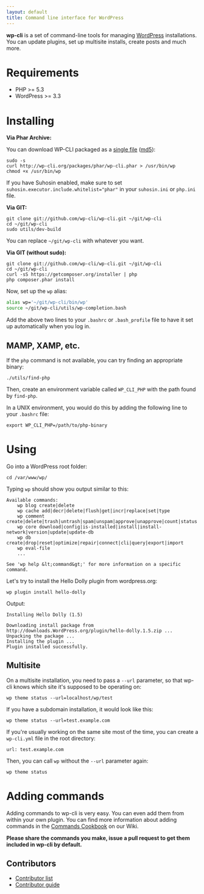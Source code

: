 ```yaml
---
layout: default
title: Command line interface for WordPress
---
```


**wp-cli** is a set of command-line tools for managing [WordPress](http://wordpress.org) installations. You can update plugins, set up multisite installs, create posts and much more.

Requirements
============

* PHP >= 5.3
* WordPress >= 3.3

Installing
==========

**Via Phar Archive:**

You can download WP-CLI packaged as a [single file](http://wp-cli.org/packages/phar/wp-cli.phar) ([md5](http://wp-cli.org/packages/phar/wp-cli.phar.md5)):

```
sudo -s
curl http://wp-cli.org/packages/phar/wp-cli.phar > /usr/bin/wp
chmod +x /usr/bin/wp
```

If you have Suhosin enabled, make sure to set `suhosin.executor.include.whitelist="phar"` in your `suhosin.ini` or `php.ini` file.

**Via GIT:**

```
git clone git://github.com/wp-cli/wp-cli.git ~/git/wp-cli
cd ~/git/wp-cli
sudo utils/dev-build
```

You can replace `~/git/wp-cli` with whatever you want.

**Via GIT (without sudo):**

```
git clone git://github.com/wp-cli/wp-cli.git ~/git/wp-cli
cd ~/git/wp-cli
curl -sS https://getcomposer.org/installer | php
php composer.phar install
```

Now, set up the `wp` alias:

```bash
alias wp='~/git/wp-cli/bin/wp'
source ~/git/wp-cli/utils/wp-completion.bash
```

Add the above two lines to your `.bashrc` or `.bash_profile` file to have it set up automatically when you log in.

MAMP, XAMP, etc.
-----------

If the `php` command is not available, you can try finding an appropriate binary:

```
./utils/find-php
```

Then, create an environment variable called `WP_CLI_PHP` with the path found by `find-php`.

In a UNIX environment, you would do this by adding the following line to your `.bashrc` file:

```
export WP_CLI_PHP=/path/to/php-binary
```

Using
=====

Go into a WordPress root folder:

```
cd /var/www/wp/
```

Typing `wp` should show you output similar to this:

```
Available commands:
    wp blog create|delete
    wp cache add|decr|delete|flush|get|incr|replace|set|type
    wp comment create|delete|trash|untrash|spam|unspam|approve|unapprove|count|status|last
    wp core download|config|is-installed|install|install-network|version|update|update-db
    wp db create|drop|reset|optimize|repair|connect|cli|query|export|import
    wp eval-file
    ...

See 'wp help &lt;command&gt;' for more information on a specific command.
```

Let's try to install the Hello Dolly plugin from wordpress.org:

```
wp plugin install hello-dolly
```

Output:

```
Installing Hello Dolly (1.5)

Downloading install package from http://downloads.WordPress.org/plugin/hello-dolly.1.5.zip ...
Unpacking the package ...
Installing the plugin ...
Plugin installed successfully.
```

Multisite
---------

On a multisite installation, you need to pass a `--url` parameter, so that wp-cli knows which site it's supposed to be operating on:

```
wp theme status --url=localhost/wp/test
```

If you have a subdomain installation, it would look like this:

```
wp theme status --url=test.example.com
```

If you're usually working on the same site most of the time, you can create a `wp-cli.yml` file in the root directory:

```
url: test.example.com
```

Then, you can call `wp` without the `--url` parameter again:

```
wp theme status
```

Adding commands
===============

Adding commands to wp-cli is very easy. You can even add them from within your own plugin.
You can find more information about adding commands in the [Commands Cookbook](https://github.com/wp-cli/wp-cli/wiki/Commands-Cookbook) on our Wiki.

**Please share the commands you make, issue a pull request to get them included in wp-cli by default.**

Contributors
------------

- [Contributor list](https://github.com/wp-cli/wp-cli/contributors)
- [Contributor guide](https://github.com/wp-cli/wp-cli/blob/master/CONTRIBUTING.md)
